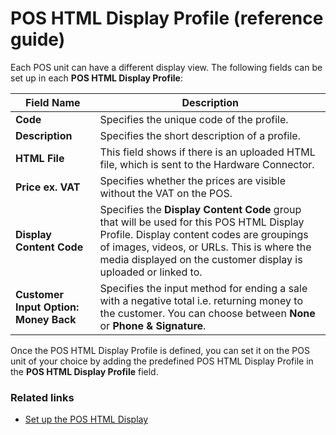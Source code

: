 # POS HTML Display Profile (reference guide)

Each POS unit can have a different display view. The following fields can be set up in each **POS HTML Display Profile**:


| Field Name      | Description |
| ----------- | ----------- |
| **Code**       | Specifies the unique code of the profile.     |
| **Description**   | Specifies the short description of a profile.        |
| **HTML File**  |  This field shows if there is an uploaded HTML file, which is sent to the Hardware Connector. |
| **Price ex. VAT** | Specifies whether the prices are visible without the VAT on the POS. |
| **Display Content Code** | Specifies the **Display Content Code** group that will be used for this POS HTML Display Profile. Display content codes are groupings of images, videos, or URLs. This is where the media displayed on the customer display is uploaded or linked to. |
| **Customer Input Option: Money Back** | Specifies the input method for ending a sale with a negative total i.e. returning money to the customer. You can choose between **None** or **Phone & Signature**. |


Once the POS HTML Display Profile is defined, you can set it on the POS unit of your choice by adding the predefined POS HTML Display Profile in the **POS HTML Display Profile** field.

### Related links

- [Set up the POS HTML Display](../reference/POS_HTMLDisplay_profile.md)
